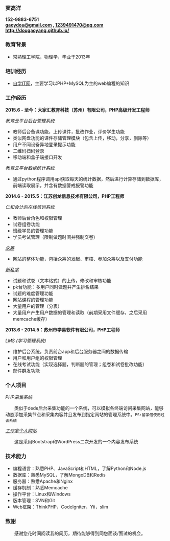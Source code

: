 ### 窦高洋
__152-9883-6751__  
__[gaoydou@gmail.com](mailto:gaoydou@gmail.com) , [1239491470@qq.com](mailto:1239491470@qq.com)__  
__<http://dougaoyang.github.io/>__


### 教育背景
- 常熟理工学院，物理学，毕业于2013年


### 培训经历
- [自学IT网](http://www.zixue.it)，主要学习以PHP+MySQL为主的web编程的知识


### 工作经历
__2015.6 - 至今：大家汇教育科技（苏州）有限公司，PHP高级开发工程师__

*教育云平台后台管理系统*

- 教师后台备课功能，上传课件，批改作业，评价学生功能
- 类似网盘功能的课件存储管理模块（包含上传，移动，分享，删除等）
- 用户不同设备异地登录提示功能
- 二维码扫码登录
- 移动端和盒子端接口开发

*教育云平台数据统计系统*

- 通过python程序调用api获取每天的统计数据，然后进行计算存储到数据库，前端读取展示，并含有数据警戒报警功能


__2014.6 - 2015.5：江苏创龙信息技术有限公司，PHP工程师__

*仁和会计的在线培训系统*

- 教师后台角色和权限管理
- 试卷组卷功能
- 班级学员的管理功能
- 学员考试管理（限制做题时间并强制交卷）

*[众筹](http://zc.91360.org/)*

- 网站的整体功能，包括众筹的发起、审核、参加众筹以及支付功能

*[新私学](http://www.xinsixue.com/)*

- 试题和试卷（文本格式）的上传，修改和审核功能
- pk台功能：多用户同时做题并产生排名结果
- 试题的难度管理功能
- 网站课程的管理功能
- 大量用户的管理（分表）
- 大量用户产生用户数据的管理和读取（前期采用文件缓存，之后采用memcache缓存）

__2013.6 - 2014.5：苏州市学易软件有限公司，PHP工程师__

*LMS (学习管理系统)*

- 维护后台系统，负责前台app和后台服务器之间的数据传输
- 用户和用户组的权限管理
- 在线考试功能（实现选择题，判断题的管理；组卷和试卷批改功能）
- 邮件群发功能


### 个人项目
*PHP采集系统*

　　类似于dede后台采集功能的一个系统，可以模拟各终端访问采集网站，能够动态添加采集节点和采集内容并且发布到指定网站的管理系统中。`PS:留学僧使用过该系统`


*[工作室个人网站](http://www.spaceforyou.cn/)*

　　这是采用Bootstrap和WordPress二次开发的一个内容发布系统


### 技术能力
- 编程语言：熟悉PHP、JavaScript和HTML，了解Python和Node.js
- 数据库：熟悉MySQL，了解MongoDB和Redis
- 服务器：熟悉Apache和Nginx
- 缓存机制：熟悉Memcache
- 操作平台：Linux和Windows
- 版本管理：SVN和Git
- Web框架：ThinkPHP，CodeIgniter，Yii，slim


### 致谢
　　感谢您花时间阅读我的简历，期待能够得到同您面谈/面试的机会。
